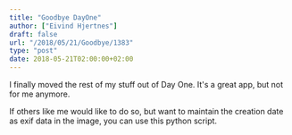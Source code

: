 ```yaml
---
title: "Goodbye DayOne"
author: ["Eivind Hjertnes"]
draft: false
url: "/2018/05/21/Goodbye/1383"
type: "post"
date: 2018-05-21T02:00:00+02:00
---
```


I finally moved the rest of my stuff out of Day One. It's a great app,
but not for me anymore.

If others like me would like to do so, but want to maintain the creation
date as exif data in the image, you can use this python script.

<div class="HTML">
  <div></div>

<script src="<https://gist.github.com/hjertnes/72cb1fd362e90c423b5be225c597e971.js>"></script>

</div>
